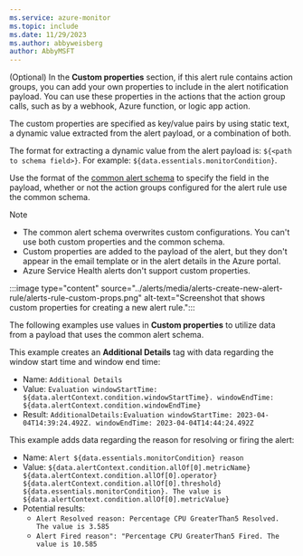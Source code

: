 ```yaml
---
ms.service: azure-monitor
ms.topic: include
ms.date: 11/29/2023
ms.author: abbyweisberg
author: AbbyMSFT
---
```


<a name="custom-props"></a>(Optional) In the **Custom properties** section, if this alert rule contains action groups, you can add your own properties to include in the alert notification payload. You can use these properties in the actions that the action group calls, such as by a webhook, Azure function, or logic app action.

The custom properties are specified as key/value pairs by using static text, a dynamic value extracted from the alert payload, or a combination of both.

The format for extracting a dynamic value from the alert payload is: `${<path to schema field>}`. For example: `${data.essentials.monitorCondition}`.

Use the format of the [common alert schema](../alerts/alerts-common-schema.md) to specify the field in the payload, whether or not the action groups configured for the alert rule use the common schema.

> [!NOTE]
> - The common alert schema overwrites custom configurations. You can't use both custom properties and the common schema.
> - Custom properties are added to the payload of the alert, but they don't appear in the email template or in the alert details in the Azure portal.
> - Azure Service Health alerts don't support custom properties.

:::image type="content" source="../alerts/media/alerts-create-new-alert-rule/alerts-rule-custom-props.png" alt-text="Screenshot that shows custom properties for creating a new alert rule.":::

The following examples use values in **Custom properties** to utilize data from a payload that uses the common alert schema.

This example creates an **Additional Details** tag with data regarding the window start time and window end time:

- Name: `Additional Details`
- Value: `Evaluation windowStartTime: ${data.alertContext.condition.windowStartTime}. windowEndTime: ${data.alertContext.condition.windowEndTime}`
- Result: `AdditionalDetails:Evaluation windowStartTime: 2023-04-04T14:39:24.492Z. windowEndTime: 2023-04-04T14:44:24.492Z`

This example adds data regarding the reason for resolving or firing the alert:

- Name: `Alert ${data.essentials.monitorCondition} reason`
- Value: `${data.alertContext.condition.allOf[0].metricName} ${data.alertContext.condition.allOf[0].operator} ${data.alertContext.condition.allOf[0].threshold} ${data.essentials.monitorCondition}. The value is ${data.alertContext.condition.allOf[0].metricValue}`
- Potential results:
    - `Alert Resolved reason: Percentage CPU GreaterThan5 Resolved. The value is 3.585`
    - `Alert Fired reason": "Percentage CPU GreaterThan5 Fired. The value is 10.585`
